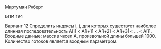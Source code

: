 Мкртумян Роберт

БПИ 194

Вариант 12 Определить индексы i, j, для которых существует наиболее
длинная последовательность А[i] \< A[i+1] \< A[i+2] \< A[i+3] \< … \<
A[j]. Входные данные: массив чисел А, произвольной длины большей 1000.
Количество потоков является входным параметром.

